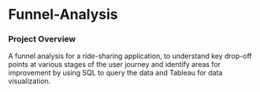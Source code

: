 # Funnel-Analysis

### Project Overview
A funnel analysis for a ride-sharing application, to understand key drop-off points at various stages of the user journey and identify areas for improvement by using SQL to query the data and Tableau for data visualization. 
